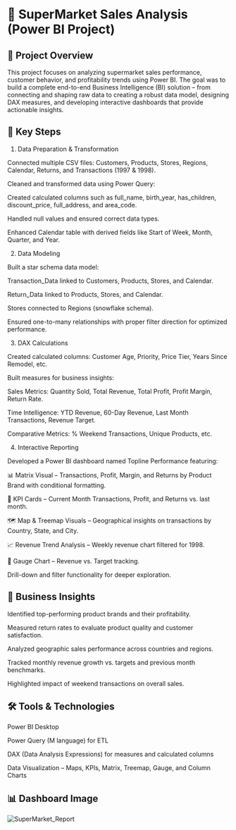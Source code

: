 # 🛒 SuperMarket Sales Analysis (Power BI Project)
## 📌 Project Overview

This project focuses on analyzing supermarket sales performance, customer behavior, and profitability trends using Power BI. The goal was to build a complete end-to-end Business Intelligence (BI) solution – from connecting and shaping raw data to creating a robust data model, designing DAX measures, and developing interactive dashboards that provide actionable insights.

## 🔑 Key Steps
1. Data Preparation & Transformation

Connected multiple CSV files: Customers, Products, Stores, Regions, Calendar, Returns, and Transactions (1997 & 1998).

Cleaned and transformed data using Power Query:

Created calculated columns such as full_name, birth_year, has_children, discount_price, full_address, and area_code.

Handled null values and ensured correct data types.

Enhanced Calendar table with derived fields like Start of Week, Month, Quarter, and Year.

2. Data Modeling

Built a star schema data model:

Transaction_Data linked to Customers, Products, Stores, and Calendar.

Return_Data linked to Products, Stores, and Calendar.

Stores connected to Regions (snowflake schema).

Ensured one-to-many relationships with proper filter direction for optimized performance.

3. DAX Calculations

Created calculated columns: Customer Age, Priority, Price Tier, Years Since Remodel, etc.

Built measures for business insights:

Sales Metrics: Quantity Sold, Total Revenue, Total Profit, Profit Margin, Return Rate.

Time Intelligence: YTD Revenue, 60-Day Revenue, Last Month Transactions, Revenue Target.

Comparative Metrics: % Weekend Transactions, Unique Products, etc.

4. Interactive Reporting

Developed a Power BI dashboard named Topline Performance featuring:

📊 Matrix Visual – Transactions, Profit, Margin, and Returns by Product Brand with conditional formatting.

📌 KPI Cards – Current Month Transactions, Profit, and Returns vs. last month.

🗺️ Map & Treemap Visuals – Geographical insights on transactions by Country, State, and City.

📈 Revenue Trend Analysis – Weekly revenue chart filtered for 1998.

🎯 Gauge Chart – Revenue vs. Target tracking.

Drill-down and filter functionality for deeper exploration.

## 🎯 Business Insights

Identified top-performing product brands and their profitability.

Measured return rates to evaluate product quality and customer satisfaction.

Analyzed geographic sales performance across countries and regions.

Tracked monthly revenue growth vs. targets and previous month benchmarks.

Highlighted impact of weekend transactions on overall sales.

## 🛠️ Tools & Technologies

Power BI Desktop

Power Query (M language) for ETL

DAX (Data Analysis Expressions) for measures and calculated columns

Data Visualization – Maps, KPIs, Matrix, Treemap, Gauge, and Column Charts

## 📊 Dashboard Image
![SuperMarket_Report](https://github.com/user-attachments/assets/4403ab85-1b33-4e27-b9ce-55b3a14c1193)
